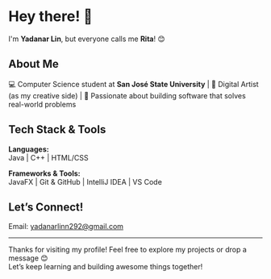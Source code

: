 # Hey there! 👋  
I'm **Yadanar Lin**, but everyone calls me **Rita**! 😊  

## About Me

💻 Computer Science student at **San José State University** |
🎨 Digital Artist (as my creative side) |
🌱 Passionate about building software that solves real-world problems

## Tech Stack & Tools

**Languages:**  
Java | C++ | HTML/CSS

**Frameworks & Tools:**  
JavaFX | Git & GitHub | IntelliJ IDEA | VS Code

## Let’s Connect!

Email: yadanarlinn292@gmail.com  

---

Thanks for visiting my profile! Feel free to explore my projects or drop a message 😊  
Let’s keep learning and building awesome things together!

